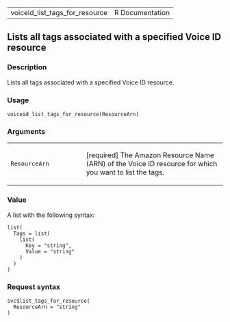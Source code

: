 <table style="width: 100%;">
<tbody>
<tr class="odd">
<td>voiceid_list_tags_for_resource</td>
<td style="text-align: right;">R Documentation</td>
</tr>
</tbody>
</table>

## Lists all tags associated with a specified Voice ID resource

### Description

Lists all tags associated with a specified Voice ID resource.

### Usage

    voiceid_list_tags_for_resource(ResourceArn)

### Arguments

<table>
<colgroup>
<col style="width: 35%" />
<col style="width: 65%" />
</colgroup>
<tbody>
<tr class="odd">
<td><code
id="voiceid_list_tags_for_resource_:_ResourceArn">ResourceArn</code></td>
<td><p>[required] The Amazon Resource Name (ARN) of the Voice ID
resource for which you want to list the tags.</p></td>
</tr>
</tbody>
</table>

### Value

A list with the following syntax:

    list(
      Tags = list(
        list(
          Key = "string",
          Value = "string"
        )
      )
    )

### Request syntax

    svc$list_tags_for_resource(
      ResourceArn = "string"
    )
